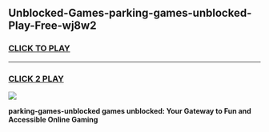 
## Unblocked-Games-parking-games-unblocked-Play-Free-wj8w2
<h3>
<a href="https://premium76.site?title=parking-games-unblocked&ref=21A">CLICK TO PLAY</a></h3>
<hr>

<h3>
<a href="https://premium76.site?title=parking-games-unblocked&ref=21A">CLICK 2 PLAY</a>
  
</h3>

<a href="https://premium76.site?title=parking-games-unblocked&ref=21A"><img src="https://clearcache.store/games.png"></a>


**parking-games-unblocked games unblocked: Your Gateway to Fun and Accessible Online Gaming**
